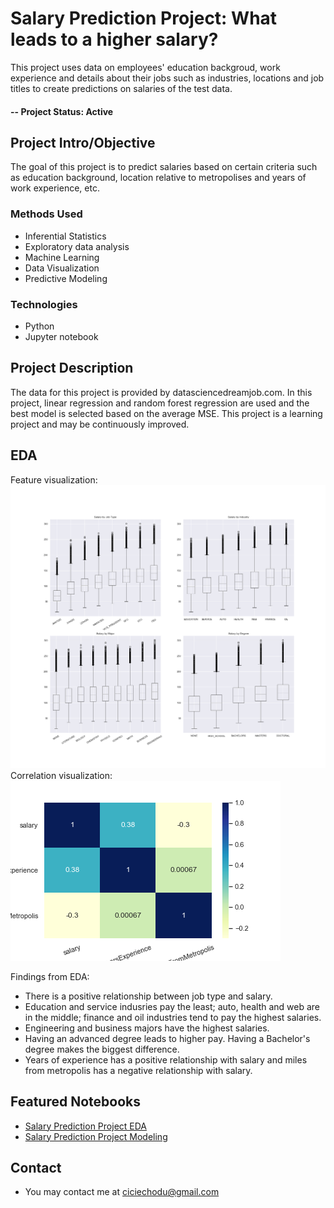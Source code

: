 # Salary Prediction Project: What leads to a higher salary?
This project uses data on employees' education backgroud, work experience and details about their jobs such as industries, locations and job titles to create predictions on salaries of the test data.

#### -- Project Status: Active

## Project Intro/Objective
The goal of this project is to predict salaries based on certain criteria such as education background, location relative to metropolises and years of work experience, etc.

### Methods Used
* Inferential Statistics
* Exploratory data analysis 
* Machine Learning
* Data Visualization
* Predictive Modeling

### Technologies
* Python
* Jupyter notebook

## Project Description
The data for this project is provided by datasciencedreamjob.com.
In this project, linear regression and random forest regression are used and the best model is selected based on the average MSE.
This project is a learning project and may be continuously improved.

## EDA
Feature visualization: 
![Image of features](https://github.com/ciciecho-ds/salaryprediction/blob/master/feature.png)
Correlation visualization:
![Image of correlation](https://github.com/ciciecho-ds/salaryprediction/blob/master/correlation.png)

Findings from EDA: 
* There is a positive relationship between job type and salary.
* Education and service indusries pay the least; auto, health and web are in the middle; finance and oil industries tend to pay the highest salaries. 
* Engineering and business majors have the highest salaries. 
* Having an advanced degree leads to higher pay. Having a Bachelor's degree makes the biggest difference.
* Years of experience has a positive relationship with salary and miles from metropolis has a negative relationship with salary.

## Featured Notebooks
* [Salary Prediction Project EDA](https://github.com/ciciecho-ds/salaryprediction/blob/master/Salary%20Prediction%20EDA.ipynb)
* [Salary Prediction Project Modeling](https://github.com/ciciecho-ds/salaryprediction/blob/master/Salary%20Prediction%20Project%20Models%20(final).ipynb)

## Contact
* You may contact me at ciciechodu@gmail.com
